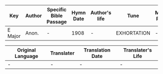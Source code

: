 Key | Author   | Specific Bible Passage     |Hymn Date |Author's life |Tune |Metrical Pattern   |Composer/Source
-- | --------- | ---------------------------|----------|--------------|-----|-------------------|-------------  
E Major |Anon. |- |1908 |- |EXHORTATION |- |S. Hibbard

Original Language | Translater | Translation Date   | Translater's Life  
----------------- | --------- | --------------------|-------------     
\- |- |- |-
